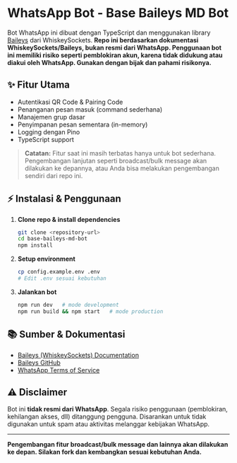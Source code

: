 
# WhatsApp Bot - Base Baileys MD Bot

Bot WhatsApp ini dibuat dengan TypeScript dan menggunakan library [Baileys](https://baileys.wiki/docs/intro/) dari WhiskeySockets. **Repo ini berdasarkan dokumentasi WhiskeySockets/Baileys, bukan resmi dari WhatsApp. Penggunaan bot ini memiliki risiko seperti pemblokiran akun, karena tidak didukung atau diakui oleh WhatsApp. Gunakan dengan bijak dan pahami risikonya.**

## ✨ Fitur Utama

- Autentikasi QR Code & Pairing Code
- Penanganan pesan masuk (command sederhana)
- Manajemen grup dasar
- Penyimpanan pesan sementara (in-memory)
- Logging dengan Pino
- TypeScript support

> **Catatan:** Fitur saat ini masih terbatas hanya untuk bot sederhana. Pengembangan lanjutan seperti broadcast/bulk message akan dilakukan ke depannya, atau Anda bisa melakukan pengembangan sendiri dari repo ini.

## ⚡ Instalasi & Penggunaan

1. **Clone repo & install dependencies**
   ```bash
   git clone <repository-url>
   cd base-baileys-md-bot
   npm install
   ```

2. **Setup environment**
   ```bash
   cp config.example.env .env
   # Edit .env sesuai kebutuhan
   ```

3. **Jalankan bot**
   ```bash
   npm run dev   # mode development
   npm run build && npm start   # mode production
   ```

## 📚 Sumber & Dokumentasi

- [Baileys (WhiskeySockets) Documentation](https://baileys.wiki/docs/intro/)
- [Baileys GitHub](https://github.com/WhiskeySockets/Baileys)
- [WhatsApp Terms of Service](https://www.whatsapp.com/legal/terms-of-service)

## ⚠️ Disclaimer

Bot ini **tidak resmi dari WhatsApp**. Segala risiko penggunaan (pemblokiran, kehilangan akses, dll) ditanggung pengguna. Disarankan untuk tidak digunakan untuk spam atau aktivitas melanggar kebijakan WhatsApp.

---

**Pengembangan fitur broadcast/bulk message dan lainnya akan dilakukan ke depan. Silakan fork dan kembangkan sesuai kebutuhan Anda.**
